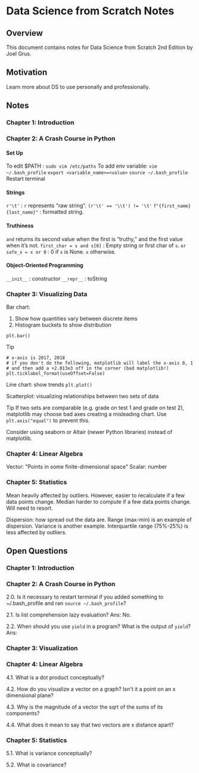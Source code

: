 # Data Science from Scratch Notes

## Overview
This document contains notes for Data Science from Scratch 2nd Edition by Joel Grus.

## Motivation
Learn more about DS to use personally and professionally.

## Notes
### Chapter 1: Introduction

### Chapter 2: A Crash Course in Python
#### Set Up
To edit $PATH : `sudo vim /etc/paths`
To add env variable:
`vim ~/.bash_profile`
<in bash profile>
`export <variable_name>=<value>`
<exit vim>
`source ~/.bash_profile`
Restart terminal

#### Strings
`r'\t'` : `r` represents "raw string". `(r'\t' == '\\t') != '\t'`
`f"{first_name} {last_name}"` : formatted string.

#### Truthiness
`and` returns its second value when the first is “truthy,” and the first value when it’s not.
`first_char = s and s[0]` : Empty string or first char of `s`.
`or` 
`safe_x = x or 0` :  0 if `x` is None. `x` otherwise.

#### Object-Oriented Programming
`__init__` : constructor
`__repr__` : toString

### Chapter 3: Visualizing Data
Bar chart: 
1. Show how quantities vary between discrete items
2. Histogram buckets to show distribution

`plt.bar()`

Tip
```
# x-axis is 2017, 2018
# if you don't do the following, matplotlib will label the x-axis 0, 1
# and then add a +2.013e3 off in the corner (bad matplotlib!)
plt.ticklabel_format(useOffset=False)
```

Line chart: show trends
`plt.plot()`

Scatterplot: visualizing relationships between two sets of data

Tip
If two sets are comparable (e.g. grade on test 1 and grade on test 2), matplotlib may choose bad axes creating a misleading chart. Use `plt.axis("equal")` to prevent this.

Consider using seaborn or Altair (newer Python libraries) instead of matplotlib.

### Chapter 4: Linear Algebra
Vector: "Points in some finite-dimensional space"
Scalar: number

### Chapter 5: Statistics
Mean heavily affected by outliers. However, easier to recalculate if a few data points change.
Median harder to compute if a few data points change. Will need to resort.

Dispersion: how spread out the data are. Range (max-min) is an example of dispersion. Variance is another example. Interquartile range (75%-25%) is less affected by outliers.

## Open Questions
### Chapter 1: Introduction

### Chapter 2: A Crash Course in Python
2.0. Is it necessary to restart terminal if you added something to ~/.bash_profile and ran `source ~/.bash_profile`?

2.1. Is list comprehension lazy evaluation?
Ans: No.

2.2. When should you use `yield` in a program? What is the output of `yield`? 
Ans:

### Chapter 3: Visualization

### Chapter 4: Linear Algebra

4.1. What is a dot product conceptually?

4.2. How do you visualize a vector on a graph? Isn't it a point on an x dimensional plane?

4.3. Why is the magnitude of a vector the sqrt of the sums of its components?

4.4. What does it mean to say that two vectors are x distance apart?

### Chapter 5: Statistics

5.1. What is variance conceptually?

5.2. What is covariance?
